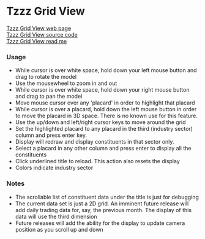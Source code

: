Tzzz Grid View
===

[Tzzz Grid View web page]( http://tzigzagz.github.io/tzzz-grid-view/latest/ )  
[Tzzz Grid View source code]( https://github.com/tzigzagz/tzigzagz.github.io/tree/master/tzzz-grid-view )  
[Tzzz Grid View read me]( http://tzigzagz.github.io/tzzz-grid-view/index.html )

### Usage

* While cursor is over white space, hold down your left mouse button and drag to rotate the model
* Use the mousewheel to zoom in and out
* While cursor is over white space, hold down your right mouse button and drag to pan the model
* Move mouse cursor over any 'placard' in order to highlight that placard
* While cursor is over a placard, hold down the left mouse button in order to move the placard in 3D space. There is no known use for this feature.
* Use the up/down and left/right cursor keys to move around the grid 
* Set the highlighted placard to any placard in the third (industry sector) column and press enter key. 
* Display will redraw and display constituents in that sector only. 
* Select a placard in any other column and press enter to display all the constituents
* Click underlined title to reload. This action also resets the display
* Colors indicate industry sector

### Notes

* The scrollable list of constituent data under the title is just for debugging
* The current data set is just a 2D grid. An imminent future release will add daily trading data for, say, the previous month. 
The display of this data will use the third dimension
* Future releases will add the ability for the display to update camera position as you scroll up and down 







 